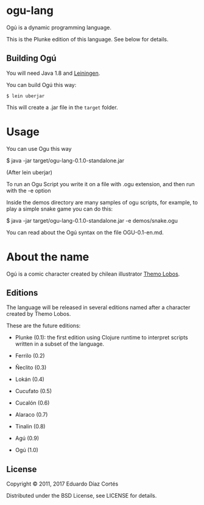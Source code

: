# ogu-lang

Ogú is a dynamic programming language.

This is the Plunke edition of this language. See below for details.

## Building Ogú

You will need Java 1.8 and [Leiningen](https://leiningen.org).

You can build Ogú this way:

    $ lein uberjar

This will create a .jar file in the `target` folder.

# Usage

You can use Ogu this way

$ java -jar target/ogu-lang-0.1.0-standalone.jar

(After lein uberjar)

To run an Ogu Script you write it on a file with .ogu extension, and then run with the -e option

Inside the demos directory are many samples of ogu scripts, for example, to play a simple snake game you can do this:

$ java -jar target/ogu-lang-0.1.0-standalone.jar -e demos/snake.ogu

You can read about the Ogú syntax on the file OGU-0.1-en.md.

# About the name

Ogú is a comic character created by chilean illustrator [Themo Lobos](https://en.wikipedia.org/wiki/Themo_Lobos).

## Editions

The language will be released in several editions named after a character created by Themo Lobos.

These are the future editions:

- Plunke (0.1): the first edition using Clojure runtime to interpret scripts written in a subset of the language.

- Ferrilo (0.2)

- Ñeclito (0.3)

- Lokán (0.4)

- Cucufato (0.5)

- Cucalón (0.6)

- Alaraco (0.7)

- Tinalin (0.8)

- Agú (0.9)

- Ogú (1.0)

## License

Copyright © 2011, 2017 Eduardo Díaz Cortés

Distributed under the BSD License, see LICENSE for details.
